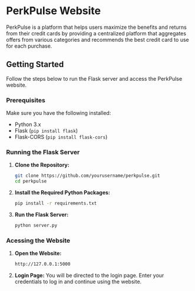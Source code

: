 # PerkPulse Website

PerkPulse is a platform that helps users maximize the benefits and returns from their credit cards by providing a centralized platform that aggregates offers from various categories and recommends the best credit card to use for each purchase.

## Getting Started

Follow the steps below to run the Flask server and access the PerkPulse website.

### Prerequisites

Make sure you have the following installed:

- Python 3.x
- Flask (`pip install flask`)
- Flask-CORS (`pip install flask-cors`)

### Running the Flask Server

1. **Clone the Repository:**

   ```bash
   git clone https://github.com/yourusername/perkpulse.git
   cd perkpulse
   ```
2. **Install the Required Python Packages:**

   ```bash
   pip install -r requirements.txt
   ```
3. **Run the Flask Server:**

   ```bash
   python server.py
   ```

### Acessing the Website

1. **Open the Website:**
   ```bash
   http://127.0.0.1:5000
   ```
2. **Login Page:**
   You will be directed to the login page. Enter your credentials to log in     and continue using the website.
